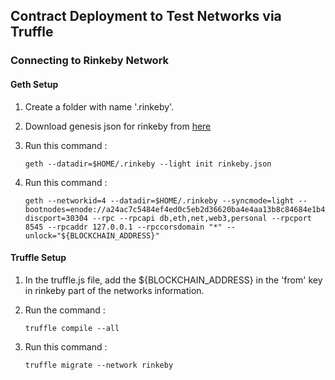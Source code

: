 ## Contract Deployment to Test Networks via Truffle

### Connecting to Rinkeby Network

#### Geth Setup

1. Create a folder with name '.rinkeby'.

2. Download genesis json for rinkeby from [here](https://www.rinkeby.io/rinkeby.json)

3. Run this command :

    ```
    geth --datadir=$HOME/.rinkeby --light init rinkeby.json
    ```

4. Run this command :

    ```
    geth --networkid=4 --datadir=$HOME/.rinkeby --syncmode=light --bootnodes=enode://a24ac7c5484ef4ed0c5eb2d36620ba4e4aa13b8c84684e1b4aab0cebea2ae45cb4d375b77eab56516d34bfbd3c1a833fc51296ff084b770b94fb9028c4d25ccf@52.169.42.101:30303?discport=30304 --rpc --rpcapi db,eth,net,web3,personal --rpcport 8545 --rpcaddr 127.0.0.1 --rpccorsdomain "*" --unlock="${BLOCKCHAIN_ADDRESS}"
    ```

#### Truffle Setup

1. In the truffle.js file, add the ${BLOCKCHAIN_ADDRESS} in the 'from' key in rinkeby part of the networks information.

2. Run the command :

    ```
    truffle compile --all
    ```

3. Run this command :

    ```
    truffle migrate --network rinkeby
    ```
